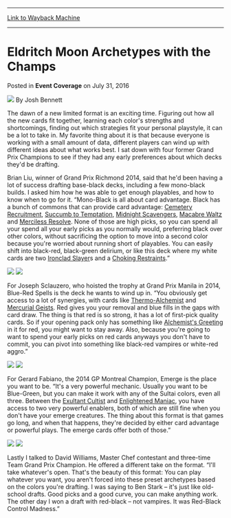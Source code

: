 
---
[Link to Wayback Machine](https://web.archive.org/web/20160804055933/http://magic.wizards.com/en/events/coverage/gpmon16/eldritch-moon-archetypes-with-the-champs-2016-07-31)

[_metadata_:author]:- "Josh Bennett"
[_metadata_:description]:- "The dawn of a new limited format is an exciting time. Figuring out how all the new cards fit together, learning each color's strengths and shortcomings, finding out which strategies fit your personal playstyle, it can be a lot to take in. My favorite thing about it is that because everyone is working with a small amount of data, different players can wind up with different ideas about what works best. I sat down with four former Grand Prix Champions to see if they had any early preferences about which decks they'd be drafting."
[_metadata_:generator]:- "Drupal 7 (http://drupal.org)"
[_metadata_:node]:- "1049411"
[_metadata_:publish_date]:- "2016-07-31"
[_metadata_:source]:- "div-main-content"
[_metadata_:title]:- "Eldritch Moon Archetypes with the Champs"
[_metadata_:wayback_capture_timestamp]:- "2016-08-04 05:59:33"
[_metadata_:wayback_raw_url]:- "https://web.archive.org/web/20160804055933id_/http://magic.wizards.com/en/events/coverage/gpmon16/eldritch-moon-archetypes-with-the-champs-2016-07-31"
[_metadata_:wayback_url]:- "http://magic.wizards.com/en/events/coverage/gpmon16/eldritch-moon-archetypes-with-the-champs-2016-07-31"
---


Eldritch Moon Archetypes with the Champs
========================================



 Posted in **Event Coverage**
 on July 31, 2016 






![](https://media.magic.wizards.com/styles/auth_small/public/images/person/authorpic_joshbennett.jpg)
By Josh Bennett











The dawn of a new limited format is an exciting time. Figuring out how all the new cards fit together, learning each color's strengths and shortcomings, finding out which strategies fit your personal playstyle, it can be a lot to take in. My favorite thing about it is that because everyone is working with a small amount of data, different players can wind up with different ideas about what works best. I sat down with four former Grand Prix Champions to see if they had any early preferences about which decks they'd be drafting.


Brian Liu, winner of Grand Prix Richmond 2014, said that he'd been having a lot of success drafting base-black decks, including a few mono-black builds. I asked him how he was able to get enough playables, and how to know when to go for it. “Mono-Black is all about card advantage. Black has a bunch of commons that can provide card advantage: [Cemetery Recruitment](http://gatherer.wizards.com/Pages/Card/Details.aspx?name=Cemetery+Recruitment), [Succumb to Temptation](http://gatherer.wizards.com/Pages/Card/Details.aspx?name=Succumb+to+Temptation), [Midnight Scavengers](http://gatherer.wizards.com/Pages/Card/Details.aspx?name=Midnight+Scavengers), [Macabre Waltz](http://gatherer.wizards.com/Pages/Card/Details.aspx?name=Macabre+Waltz) and [Merciless Resolve](http://gatherer.wizards.com/Pages/Card/Details.aspx?name=Merciless+Resolve). None of those are high picks, so you can spend all your spend all your early picks as you normally would, preferring black over other colors, without sacrificing the option to move into a second color because you're worried about running short of playables. You can easily shift into black-red, black-green delirium, or like this deck where my white cards are two [Ironclad Slayer](http://gatherer.wizards.com/Pages/Card/Details.aspx?name=Ironclad+Slayer)s and a [Choking Restraints](http://gatherer.wizards.com/Pages/Card/Details.aspx?name=Choking+Restraints).”


[![](http://gatherer.wizards.com/Handlers/Image.ashx?type=card&name=Cemetery+Recruitment)](http://gatherer.wizards.com/Pages/Card/Details.aspx?name=Cemetery+Recruitment) [![](http://gatherer.wizards.com/Handlers/Image.ashx?type=card&name=Succumb+to+Temptation)](http://gatherer.wizards.com/Pages/Card/Details.aspx?name=Succumb+to+Temptation)


For Joseph Sclauzero, who hoisted the trophy at Grand Prix Manila in 2014, Blue-Red Spells is the deck he wants to wind up in. “You obviously get access to a lot of synergies, with cards like [Thermo-Alchemist](http://gatherer.wizards.com/Pages/Card/Details.aspx?name=Thermo-Alchemist) and [Mercurial Geists](http://gatherer.wizards.com/Pages/Card/Details.aspx?name=Mercurial+Geists). Red gives you your removal and blue fills in the gaps with card draw. The thing is that red is so strong, it has a lot of first-pick quality cards. So if your opening pack only has something like [Alchemist's Greeting](http://gatherer.wizards.com/Pages/Card/Details.aspx?name=Alchemist%27s+Greeting) in it for red, you might want to stay away. Also, because you're going to want to spend your early picks on red cards anyways you don't have to commit, you can pivot into something like black-red vampires or white-red aggro.”


[![](http://gatherer.wizards.com/Handlers/Image.ashx?type=card&name=Thermo-Alchemist)](http://gatherer.wizards.com/Pages/Card/Details.aspx?name=Thermo-Alchemist) [![](http://gatherer.wizards.com/Handlers/Image.ashx?type=card&name=Mercurial+Geists)](http://gatherer.wizards.com/Pages/Card/Details.aspx?name=Mercurial+Geists)


For Gerard Fabiano, the 2014 GP Montreal Champion, Emerge is the place you want to be. “It's a very powerful mechanic. Usually you want to be Blue-Green, but you can make it work with any of the Sultai colors, even all three. Between the [Exultant Cultist](http://gatherer.wizards.com/Pages/Card/Details.aspx?name=Exultant+Cultist) and [Enlightened Maniac](http://gatherer.wizards.com/Pages/Card/Details.aspx?name=Enlightened+Maniac), you have access to two very powerful enablers, both of which are still fine when you don't have your emerge creatures. The thing about this format is that games go long, and when that happens, they're decided by either card advantage or powerful plays. The emerge cards offer both of those.”


[![](http://gatherer.wizards.com/Handlers/Image.ashx?type=card&name=Enlightened+Maniac)](http://gatherer.wizards.com/Pages/Card/Details.aspx?name=Enlightened+Maniac) [![](http://gatherer.wizards.com/Handlers/Image.ashx?type=card&name=Exultant+Cultist)](http://gatherer.wizards.com/Pages/Card/Details.aspx?name=Exultant+Cultist)


Lastly I talked to David Williams, Master Chef contestant and three-time Team Grand Prix Champion. He offered a different take on the format. “I'll take whatever's open. That's the beauty of this format: You can play whatever you want, you aren't forced into these preset archetypes based on the colors you're drafting. I was saying to Ben Stark – it's just like old-school drafts. Good picks and a good curve, you can make anything work. The other day I won a draft with red-black – not vampires. It was Red-Black Control Madness.”







